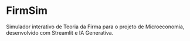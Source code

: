 # FirmSim
Simulador interativo de Teoria da Firma para o projeto de Microeconomia, desenvolvido com Streamlit e IA Generativa.
